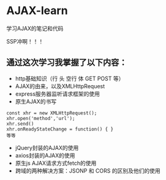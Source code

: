 # AJAX-learn
学习AJAX的笔记和代码

SSP冲啊！！！

## 通过这次学习我掌握了以下内容：
- http基础知识（行 头 空行 体 GET POST 等）
- AJAX的由来，以及XMLHttpRequest
- express服务器监听请求框架的使用
- 原生AJAX的书写
```
const xhr = new XMLHttpRequest();
xhr.open('method','url');
xhr.send()
xhr.onReadyStateChange = function() { }
等等
```
- jQuery封装的AJAX的使用
- axios封装的AJAX的使用
- 原生js AJAX请求方式fetch的使用
- 跨域的两种解决方案：JSONP 和 CORS 的区别及他们的使用
